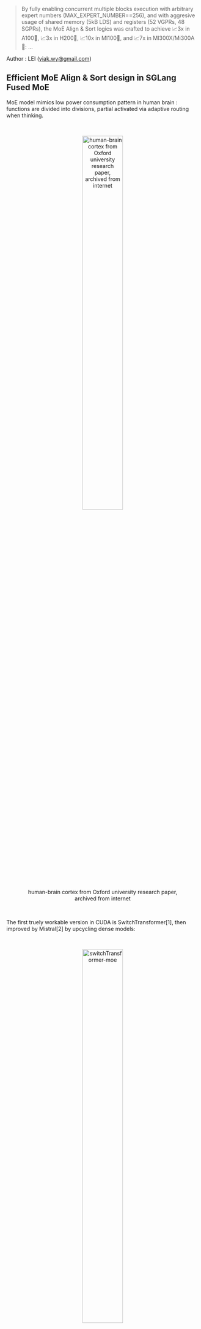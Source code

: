 > By fully enabling concurrent multiple blocks execution with arbitrary expert numbers (MAX_EXPERT_NUMBER==256), and with aggresive usage of shared memory (5kB LDS) and registers (52 VGPRs, 48 SGPRs), the MoE Align & Sort logics was crafted to achieve 📈3x in A100🎉, 📈3x in H200🎉, 📈10x in MI100🎉, and 📈7x in MI300X/Mi300A🎉: ...

Author : LEI (yiak.wy@gmail.com)

## Efficient MoE Align & Sort design in SGLang Fused MoE

MoE model mimics low power consumption pattern in human brain : functions are divided into divisions, partial activated via adaptive routing when thinking. 

<br />

<figure>
<p align="center">
<img src="assets/img/brain.jpg" alt="human-brain cortex from Oxford university research paper, archived from internet" style="width:50%">
</p>
<figcaption style="text-align:center">human-brain cortex from Oxford university research paper, archived from internet</figcaption>
</figure>

<br />


The first truely workable version in CUDA is SwitchTransformer[1], then improved by Mistral[2] by upcycling dense models:

<br />

<figure>
<p align="center">
<img src="assets/img/switch-transformer-moe.png" alt="switchTransformer-moe" style="width:50%">
</p>
<figcaption style="text-align:center">switchTransformer-moe</figcaption>
</figure>

<br />

Later DeepSeek V2/V3/R1 [3][4][5] imroved MoE by introducing shared experts [3] and gating bias [4][5], which finally leads to auxiliar loss free MoE models [4][5]. This is essentially attributed to the fact that when shared experts (decided as 1 by deepseek team) are used, imbalance of experts routing problem can be mitigated by forcing a punishment of a bias score over a large pool of experts (256).

<br />

The MoE layer is implemented as multi experts FFN layers, which consists gating functions to route activations according to topk gating scores (with bias in DeepSeek V3/R1), and producing logits by Group GEMM upon selected FFN layers.

<br />

The function relies heavily on radix sorting logics underlying. With MoE Align & Sort, ML researchers and practioners can sort tokens in the order of expert ids. 

<br />

In some application, such as **TransformerEngine** [6][7], the operation was implemented by deprecated **cub::radix_sort**, and **permute** was implemented to record the **src(left)** to **dest(right)** mapping, the gradient of which is **unpermuate**.

<br />

<figure>
<p align="center">
<img src="assets/img/nv_moe_permute_op.png" alt="moe-permute-illustration" style="background-color:white;width:50%">
</p>
<figcaption style="text-align:center">moe-permute-illustration</figcaption>
</figure>

<br />


Despite the fact that **cub::radix_sort** uses intensively shared memory, which is slighly slower than implementation based on **__shfl_xor_sync** where only thread local memory is used, it does not allow **alignment sorting**.

<br />

The MoE Align & Sort algorithm in SGLang employed **alignment sorting**, yet was not efficient when serving large scale prefill operations for MoE models up to 256 experts. The issue was identified in the [issue#2732](https://github.com/sgl-project/sglang/issues/2732). The current implementation split MoE Align & Sort into two kernel launches : 

<br />

- alignment : to conduct traditional alignment version of offsets computing of radix sorting algorithm in **a single block**;

- placement : place tokens according to the offsets computed in **multiple blocks**;

<br />

With **RocProfiler-Compute** at different workload, we clealy see that the first kernel takes **33W** cycles and second kernel takes **8W** cycles even without counting multiple kernels launch overhead in a trace profile :

<br />

<figure>
<p align="center">
<img src="assets/img/moe_align_k1.png" alt="moe_align_k1" style="width:80%">
</p>
<figcaption style="text-align:center">the moe align kernel 1</figcaption>
<p align="center">
<img src="assets/img/moe_align_k2.png" alt="moe_align_k2" style="width:80%">
</p>
<figcaption style="text-align:center">the moe align kernel 2</figcaption>
</figure>

<br />

In ROCm SDK 6.3.0, omniperf is rebranded as **rocprof-compute**. Dispite the active support of MI300X/MI300A, it is not by default shipped with ROCm SDK **6.3.0**. But setting up the ROCm compute profiler is nothing more than three easier steps demonstrated in [Tools-dockerhub](https://github.com/yiakwy-xpu-ml-framework-team/Tools-dockerhub).

<br />

Now, on chip overhead will be immedately reduced to **20W** from **41W** cycles after the optimization we proposed:

<br />

<figure>
<p align="center">
<img src="assets/img/moe_align_after_opt.png" alt="optimize moe align kernel both in CUDA and ROCm platform" style="background-color:white;width:80%">
</p>
<figcaption style="text-align:center">enable efficient multi-blocks moe-align execution in SGLang</figcaption>
</figure>

<br />

By fully enabling concurrent multiple blocks execution with arbitrary expert numbers (MAX_EXPERT_NUMBER==256), and with aggresive usage of shared memory (5kB LDS) and registers (52 VGPRs, 48 SGPRs), the MoE Align & Sort logics was crafted to achieve [📈3x in A100🎉](#a100_bench), [📈3x in H200🎉](#h200_bench), [📈10x in MI100🎉](#mi100_bench), and [📈7x in MI300X/Mi300A🎉](#mi300_bench):

|    opt bench (all cases)    |  opt bench (snapshot) | GPU
:----------------------------:|:---------------------:|:-----:
![moe-align-block-size-performance](https://github.com/user-attachments/assets/53b177ba-88ef-4d5a-b833-e112160a2b15) | <img width="200" alt="A100-bench" src="https://github.com/user-attachments/assets/19d0daf3-f2b9-4acc-a2d8-c8be2a9c3049" /> | A100
![mi100-moe-align-block-size-performance](https://github.com/user-attachments/assets/addcdfa8-0fba-4fe4-b8ed-68711d3eebe4) | <img width="400" alt="MI00-bench" src="https://github.com/user-attachments/assets/0a474f35-305e-42c4-95a2-bf51f46cdbf9" /> | MI100 (gfx908)

<br />

With **rocprof-compute**, we can easily collect some key indictors for a captured kernel and visualize them in a remote GUI server:

![rocprof-compute](assets/img/rocprof-compute.png)

To summary, in AMD MI300A, the proposed efficient multi-blocks moe align execution algorithm uses aggressively vector regsiters (52) per wave with no registers spills (I adjust initial threads block size to its best), and LDS (5kB) with only 6.8% bank conflicts rates, which can be improved later if necessary.

<br />

We also analyzed the roofline model of MoE Sort & Align. The roofline model shows the kernel performance drops in memory bound region. 

In section [AMD Compute Profile](#amd_compute_profile), we gives details of the profiling data and analysis of our algorithm design and implementation in ROCm platform. 

<br />

Essentially, MI300X/MI300A is a first high performance AI accelerator based on multi-dies architecture, and tuning of operations will be slightly different from those in NVIDIA.

<br />

The basic rule is, synchronization among XCDs (accelerated computing dies) is expensive, making full use of XCDs and L2 cache locality affinity increase the performance. 


<br />

And we should avoid expensive synchronization by either using the lowest speed computing die (XCD7 for MI300X, XCD5 for MI300A) when grid size is smaller than the numbers of XCDs per chip (8 for MI300X, 6 for MI300A), or adapting grid size to multiple of the numbers of XCDs when grid size is bigger than the number.

<br />

Launching cooperative kernels by **hipCooperativeLuanch** may increase L2 cache pressure (relate to texture addresser stall rate and busy rate) when data exchange (espeically Die-Die Exchange) increases among blocks.

<br />

In this example, the main implementation uses **39** active CUs which is **almost good** since essentially two dies were used.

Our implementation uses 66 active CUs in multi-blocks excution that acrossing two dies and Die-Die exchange is inevitable in block-wise reduction. We will submit further V4 optimization to SGLang later in this quarter.

Details will be further discussed in profiling section.

## Review of Fused MoE in SGLang

SGLang team used triton first approach to implement the logics and gained great successes in day 0 support of DeepSeek V3 in Dec 2024.

The SGLang [MoE](https://github.com/sgl-project/sglang/blob/8baf9a0c18c6bc700e89ad6deb200739a8242e09/python/sglang/srt/layers/moe/fused_moe_triton/fused_moe.py#L952) launches [fused MoE kernel](https://github.com/sgl-project/sglang/blob/8baf9a0c18c6bc700e89ad6deb200739a8242e09/python/sglang/srt/layers/moe/fused_moe_triton/fused_moe.py#L56) implemented in triton.

Before the kernel launch, the MoE Align & Sort algorithm is applied. the MoE Align & Sort triton kernel splitted into 4 phases where direct accesses to DRAM without shared memory are employed [vectorize triton operation](https://github.com/sgl-project/sglang/pull/2913).

Multiple launches and inefficient of use LDS and local caches, registers (VGPR for example) contributed to inefficient single test execution for small workload, compared to single block CUDA counterpart.

Then CUDA implementation is finally splitted into two phaeses and only the second phase execution is accelerated in multiple blocks.

## MoE Align & Sort CUDA Algorithm in other Open Source Platform

#### FasterTransfomer

Before Mistral[2] and DeepSeek V2[3], open dense models are more popular in inference scenarios. This was when **FasterTransfomer**[8] was born.

<br />

In **FasterTransformer**[8] project, initiated by NVIDIA, MoE models are supported essentailly via **cub::DeviceRadixSort** and kernels like **moe_softmax** (which is essentially softmax in **cub::BlockReduce**), **moe_top_k** and its fused version **topk_gating_softmax**, **permute** to order latent vector logits, and finally [group gemm](https://github.com/NVIDIA/FasterTransformer/blob/df4a7534860137e060e18d2ebf019906120ea204/src/fastertransformer/kernels/moe_kernels.cu#L622). 

<br />

Hence fusion is largely (by cost) limited to topk gating softmax, biased topk gating softmax, which are later incoroperated in SGLang.

#### Megatron

Megatron, before the publication of this article, for FP16/BF16, largely uses **FasterTransformer** approach but added gradient operation of **permute** : **unpermute**, to facilitate [training workload](https://github.com/fanshiqing/grouped_gemm).

That means MoE is also not efficiently fused.

#### vLLM

SGLang uses many vLLM kernels, but vLLM 's Fused Moe was initially contributed by SGLang team. Hencey they deploy the same approach.

#### CK

The first version of AMD friendly fused MoE was proposed in [CK#1634](https://github.com/ROCm/composable_kernel/pull/1634) in NOV 26, 2024. Later, MoE Align & Sort was added in [CK#1771](https://github.com/ROCm/composable_kernel/pull/1771) and [CK#1840](https://github.com/ROCm/composable_kernel/pull/1840) in Feb 11, 2025.

<br />

The high level idea is to fuse MoE sorting with Group GEMM. Adn MoE & Sorting largely employes SGLang's team approach.

<br />

<figure>
<p align="center">
<img src="assets/img/ck-fused-moe-v1.png" alt="Fused MoE V1, NOV 26, 2024" style="background-color:white;width:50%">
</p>
<figcaption style="text-align:center">CK fused MoE High Level Idea[9]</figcaption>
</figure>

<br />

Fusion of **per_group_token_quant** (for online fp8 quantization), **MoE sorting** and **Group GEMM** can be immediately resolved by incorporating Radix Sort computing logics into Group GEMM pipeliner: count occurencies to compute offsets, then do parallel placement.

<br />

One of the most critical problems is that how the two kinds of workloads (Radix Sorting & Group GEMM) is balanced. 

<br />

In AMD data center chips, Group GEMM fragment is more likely to be evenly distributed to all the available blocks in an XCD. While, the data exchange among blocks in different CUs are through low speed of L2 Cache and L2 Cache fabric if multiple XCDs involved. 

<br />

Writing CK kernels requires writing host side CK solution launcher:

```
    // Here is the entry of fused MoE : 
    //   https://github.com/ROCm/composable_kernel/blob/1342ecf7fbf64f43d8621cf6665c583fdc49b2c6/example/ck_tile/15_fused_moe/instances/fused_moegemm_api_internal.hpp
    using f_pipeline    = ck_tile::FusedMoeGemmPipeline_FlatmmUk<f_problem>;
    using f_partitioner = ck_tile::FusedMoeGemmTilePartitioner_Linear<f_shape>;
    using f_kernel      = ck_tile::FusedMoeGemmKernel<f_partitioner, f_pipeline, void>;

    const dim3 grids                       = f_kernel::GridSize(a);
    constexpr dim3 blocks                  = f_kernel::BlockSize();
    constexpr ck_tile::index_t kBlockPerCu = 1;

    static int printed = 0;

    auto kargs = f_kernel::MakeKargs(a);
    if(s.log_level_ > 0 && printed == 0)
    {
        std::cout << ", " << f_kernel::GetName() << std::flush;
        printed = 1;
    }

    return ck_tile::launch_kernel(
        s, ck_tile::make_kernel<blocks.x, kBlockPerCu>(f_kernel{}, grids, blocks, 0, kargs));
```

, [device entry of the kernel](https://github.com/ROCm/composable_kernel/blob/1342ecf7fbf64f43d8621cf6665c583fdc49b2c6/include/ck_tile/ops/fused_moe/kernel/fused_moegemm_kernel.hpp#L238), tile partitioner, and stages pipliner.

<br />

The AMD CK partitioner and stages pipliner for fused moe is also very interesting, yet out of scope of this article.

<br />

But just remember its MoE Align & Sort is part of producer codes :

```
// https://github.com/ROCm/composable_kernel/blame/fdaff5603ebae7f8eddd070fcc02941d84f20538/include/ck_tile/ops/fused_moe/kernel/moe_sorting_kernel.hpp#L438
CK_TILE_DEVICE void moe_align_block_size_kernel(...) 
{
        const index_t tid       = static_cast<index_t>(threadIdx.x);
        const index_t start_idx = tid * tokens_per_thread;
...
#if 1
        if(tid < num_experts){ // each thread reduce a column segment of tokens_cnts with # blockDim.x elements
          ...
        }
#else
...
#endif
        __syncthreads();

        // do cumsum to compute offsets based on condition

        // do parallel placement based on the offsets computed

}
```

<br />

So MoE Align & Sort in the AMD CK solution alomost aligns with our implementation execept for codes scheduler of partitioner and pipliner. 

<br />

Note the implementation does not always promises the best performance in AMD platform.

<br />

Since AMD CDNA3 arch does not support **Graphcore** alike on-chip shuffling (we abstracted and generalized it as **Remapping** in 2023) magics, -- which was now supported in NVIDIA H100/H200/B200 throughout high efficient on chip **SM-SM** communication.

<br />

As a result, adapting the data layout cheaply among blocks to its best will be very an intersting section in AMD's open source solution.

<br />

Hence, in philosophy, tiling based fusion code of these two different workloads may not alwasy exceed the non-fused version. Details of the research will be conducted in our V4 release.

<br />

#### Cutlass v3.8

Fused MoE is not currently supported in NVIDIA Cutlass 3.8.0 at the time I am writing this article. Hence no MoE Align & Sort available this repo.

#### TRT-LLM

Before v0.16.0, the TRT-LLM basic follows **FasterTransformer** approach. After v0.17.0, the MoE part is disclosed.

## Make AMD Friendly CUDA Implementation wtih more than 3x ~ 7x acceleration

The algorithm employes multiple blocks execution schemes and consists of 3 different sections (D-C-P) : 

- Distributed concurrencies counting
- Computing cumsum
  - parallel unaligned local cumsum
  - reduce unaligned cumsum
  - align global cumsum
  - store global cumsum
- Parallel placement

<br />

<figure>
<p align="center">
<img src="assets/img/our_moe_align_sort.drawio.png" alt="Fused MoE V1, NOV 26, 2024" style="background-color:white;width:50%">
</p>
<figcaption style="text-align:center">Our proposed efficent multi-blocks MoE Align & Sort algorithm</figcaption>
</figure>

<br />

#### Parallel unaligned local cumsum

<br />

<figure>
<p align="center">
<img src="assets/img/parallel_local_unaligned_cumsum.png" alt="Fused MoE V1, NOV 26, 2024" style="background-color:white;width:50%">
</p>
<figcaption style="text-align:center">Our proposed parallel local unaligned cumsum</figcaption>
</figure>

<br />

The algorithm was first proposed and implemented by us in [PR#2970](https://github.com/sgl-project/sglang/pull/2970).

<br />

We load balanced the cumsum execution in each block to **kElementsPerThr(16)** threads, where each thread , where **kElementsPerThr + kElementsPerThr + threadIdx.x** Add Operations needed to be processed. 

<br />

Hence wavefront is faster to reach compared to the single thread version in curren repo and we hereby observed **30%** improvement in this version of implementation.

#### Reduce unaligned cumsum

Once we get local unligned cumsum in each block, we proceed to block-wise reduction among the cumsum stored in the pre-allocated HBM buffer. 

<br />

We choosed **FRAG_SIZE_M(16) x FRAG_SIZE_N(16) x FRAGS_PER_BLOCK(4)** SRAM fragments for block-wise reduction, and **FRAGS_PER_BLOCK** is tunable :

<br />

<figure>
<p align="center">
<img src="assets/img/block-wise-reduction.drawio.png" alt="Fused MoE V1, NOV 26, 2024" style="background-color:white;width:50%">
</p>
<figcaption style="text-align:center">Our proposed parallel local unaligned cumsum</figcaption>
</figure>

<br />

In AMD platform, calculation is performend on a 1 warp to load / 1 warp to compute basis, while 2 warps to load and 1 warp to compute in NVIDIA platform. 

<br />

The design makes use of full advantages of AMD 64 SIMD lanes in CDNA3 architecture. And the number blocks is always multiple of the number of XCDs in this multi-die arch chip.

<br />

FRAGS_PER_BLOCK was set to 4 to facilitate re-use of SMEM in multiple rounds.

<br />

#### Align global cumsum & store global cumsum

We improved the vectorization codes and take care of loop tails if input data size is not aligned with **kElementsPerAccess** constant.

The benchmarks show coalescing rate is improvmed but still limited to **30%**. We will work on it in V4 release. 

<div id="amd-compute-profile"></div>
## AMD Compute Profile

#### Setup

In ROCm 6.3.3, setup a **rocprof-compute** can be easily as three steps setup, details can be found here : https://github.com/yiakwy-xpu-ml-framework-team/Tools-dockerhub/tree/main


#### Profiling Results of Vector L1 Cache

The workload **16384** tokens x (top **8** out of **256** experts) unless otherwise specified.

| kernel                                              | VGPRs | SGPRs| active CUs | Vector L1 cache hit rate | coalescing rate / utils
:----------------------------------------------------:|:-----:|:----:|:----------:|:------------------------:|-----
[old main](#) moe_align_block_size_kernel (k1)        | 20    | 48   | 3          | 0%                       | 25% / 7%
[old main](#) count_and_sort_expert_tokens_kernel (k2)| 8     | 32   | 39         | 27%                      |
[our](#) moe_align_block_size_kernel                  | 52    | 48   | 66         | 61%                      | 36% / 18%

We maximize the usage of VGPRs but reduce total usage of SGPRs in our algorithm. The data also indicates Zero VGPRs/SGPRs spills usage that healthy usage of registers and no performance panelty for this kernel. 

Vector L1 cache (vL1D) is unit local to each CU, the hit rate records cache line hit rates when data requestd from L2 Cache to CU. **30%** L2 cache requests was coalesced by vL1D's texture addresser and **61%** hit rates achieved, which can also be improved later if necessary.

At the time data requested from CU to vL1D's addressing processing unit (texture addresser), there are for states for unit to decide whether to accept or roll back the data request to CU via data processor unit in vL1D.

- Busy : the texture addresser is processing address

- Address Stall : the texture addresser is stalled from sending address to vL1D

- Data Sending Stall : the texture addresser is stalled from sending data to vL1D

- Data Waiting Stall : the texture addresser is stalled waiting to send data to data processor unit in vL1D

Detials of this micro arch behavior can be found in AMD CDNA3 ISA and [rocProfiler-compute docs](https://rocm.docs.amd.com/projects/rocprofiler-compute/en/latest/conceptual/vector-l1-cache.html#desc-td). 

<br />

<figure>
<p align="center">
<img src="assets/img/vL1D-addresser-stall.png" alt="optimize moe align kernel both in CUDA and ROCm platform" style="background-color:white;width:80%">
</p>
<figcaption style="text-align:center">ours vL1D addresser stall</figcaption>
</figure>

<br />

We witnessed 18.61% Data Waiting Stall rate from vector L1 cache in this aglorithm design.

<br />

The load balance of data R/W is greatly reduced from **8 kB** Reading Op, **27 B** Writing Op to combination of **109 B** Reading Op, **468 B** Writing Op and **202 B** Atomic Op.

##### Profiling Results of L2 Cache

In CDNA3, L2 Cache is shared by all CUs and is the main entry to share data among thread blocks distruted to different CUs. 

<br />

With multiple channels and address interleaving design, requests to L2 cache can be largely handled concurrently.

<br />

## Conclusion

The new algorithm accelerate MoE Align & Sort in both CUDA and ROCm platform significantly up to 3x ~ 7x by maximize the usage of LDS and vector registers.

However details of the algorithm can be still polished to improve cache hit rate and main memory coalecsing rate.

## Acknowledgement

Special thanks to Prof Zhang Han, Doctor Wang HanJun from NUS team for collabration in MI100 verification, and Zev Rekhter in MI300X verication. 

## Reference

1. W. Fedus, B. Zoph, and N. Shazeer. Switch transformers: Scaling to trillion parameter models
with simple and efficient sparsity. CoRR, abs/2101.03961, 2021. URL https://arxiv.org/
abs/2101.03961.
2. A. Q. Jiang, A. Sablayrolles, A. Mensch, C. Bamford, D. S. Chaplot, D. d. l. Casas, F. Bressand,
G. Lengyel, G. Lample, L. Saulnier, et al. Mistral 7b. arXiv preprint arXiv:2310.06825, 2023.
3. DeepSeek-AI. Deepseek-v2: A strong, economical, and efficient mixture-of-experts language
model. CoRR, abs/2405.04434, 2024c. URL https://doi.org/10.48550/arXiv.2405.
04434.
4. DeepSeek V3 : https://arxiv.org/abs/2412.19437; Retrieved on 2025-03-18
5. DeepSeek R1 : https://arxiv.org/pdf/2501.12948; Retrieved on 2025-03-18
6. TransformerEngine : https://github.com/NVIDIA/TransformerEngine; Retrieved on 2025-03-18
7. NV Group GEMM : https://github.com/yiakwy-xpu-ml-framework-team/NV_grouped_gemm; Retrieved on 2025-03-18
8. FasterTransformer : https://github.com/NVIDIA/FasterTransformer; Retrieved on 2025-03-18
9. CK Fused MoE V1 : https://github.com/ROCm/composable_kernel/pull/1634